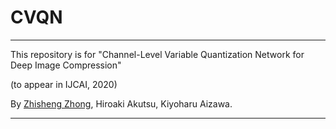 # CVQN
***********************************************************************************************************

This repository is for "Channel-Level Variable Quantization Network for Deep Image Compression"

(to appear in IJCAI, 2020)

By [Zhisheng Zhong](https://zzs1994.github.io), Hiroaki Akutsu, Kiyoharu Aizawa.


***********************************************************************************************************
